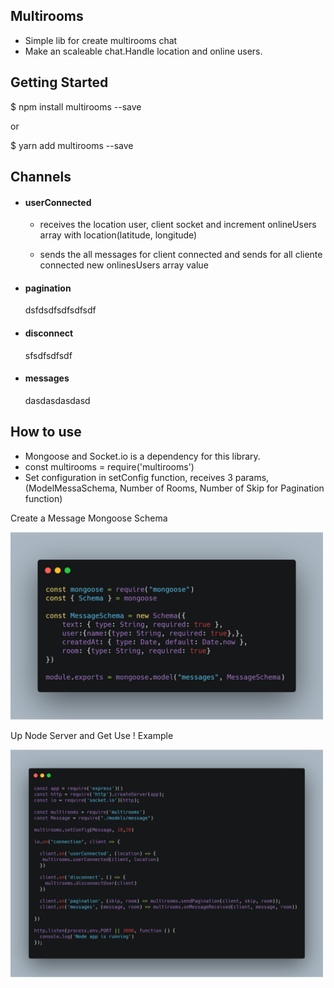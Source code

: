 ## Multirooms

- Simple lib for create multirooms chat
- Make an scaleable chat.Handle location and online users.

## Getting Started

$ npm install multirooms --save

or

$ yarn add multirooms --save

## Channels

- #### userConnected

  - receives the location user, client socket and increment onlineUsers array with location(latitude, longitude)
  
  - sends the all messages for client connected and sends for all cliente connected new onlinesUsers array value 
  
  
- #### pagination

  dsfdsdfsdfsdfsdf
  
- #### disconnect

    sfsdfsdfsdf
    
- #### messages

    dasdasdasdasd
    
    
## How to use
- Mongoose and Socket.io is a dependency for this library. 
- const multirooms = require('multirooms')
- Set configuration in setConfig function, receives 3 params, (ModelMessaSchema, Number of Rooms, Number of Skip for Pagination function)

Create a Message Mongoose Schema

<img src="https://github.com/cristiano182/multirooms/blob/master/mongooseSchema.png" width="500" />


Up Node Server and Get Use ! Example

<img src="https://github.com/cristiano182/multirooms/blob/master/Example.png" width="500" />

